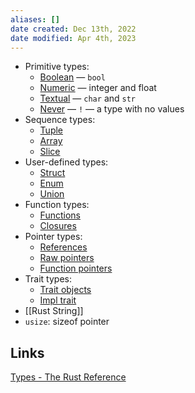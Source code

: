 ```yaml
---
aliases: []
date created: Dec 13th, 2022
date modified: Apr 4th, 2023
---
```

- Primitive types:
	- [Boolean](https://doc.rust-lang.org/reference/types/boolean.html) — `bool`
	- [Numeric](https://doc.rust-lang.org/reference/types/numeric.html) — integer and float
	- [Textual](https://doc.rust-lang.org/reference/types/textual.html) — `char` and `str`
	- [Never](https://doc.rust-lang.org/reference/types/never.html) — `!` — a type with no values
- Sequence types:
	- [Tuple](https://doc.rust-lang.org/reference/types/tuple.html)
	- [Array](https://doc.rust-lang.org/reference/types/array.html)
	- [Slice](https://doc.rust-lang.org/reference/types/slice.html)
- User-defined types:
	- [Struct](https://doc.rust-lang.org/reference/types/struct.html)
	- [Enum](https://doc.rust-lang.org/reference/types/enum.html)
	- [Union](https://doc.rust-lang.org/reference/types/union.html)
- Function types:
	- [Functions](https://doc.rust-lang.org/reference/types/function-item.html)
	- [Closures](https://doc.rust-lang.org/reference/types/closure.html)
- Pointer types:
	- [References](https://doc.rust-lang.org/reference/types/pointer.html#shared-references-)
	- [Raw pointers](https://doc.rust-lang.org/reference/types/pointer.html#raw-pointers-const-and-mut)
	- [Function pointers](https://doc.rust-lang.org/reference/types/function-pointer.html)
- Trait types:
	- [Trait objects](https://doc.rust-lang.org/reference/types/trait-object.html)
	- [Impl trait](https://doc.rust-lang.org/reference/types/impl-trait.html)
- [[Rust String]]
- `usize`: sizeof pointer

## Links
[Types - The Rust Reference](https://doc.rust-lang.org/reference/types.html)
